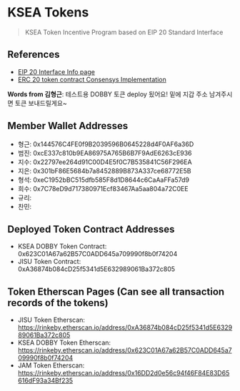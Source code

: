 # KSEA Tokens
> KSEA Token Incentive Program based on EIP 20 Standard Interface

## References

* [EIP 20 Interface Info page](https://github.com/ethereum/EIPs/blob/master/EIPS/eip-20.md)
* [ERC 20 token contract Consensys Implementation](https://github.com/ConsenSys/Tokens/blob/fdf687c69d998266a95f15216b1955a4965a0a6d/contracts/eip20/EIP20.sol)

**Words from 김형근**: 테스트용 DOBBY 토큰 deploy 됬어요! 밑에 지갑 주소 남겨주시면 토큰 보내드릴게요~

## Member Wallet Addresses

* 형근: 0x144576C4FE0f9B2039596B0645228d4F0AF6a36D
* 범진: 0xcE337c810b9EA86975A765B6B7F9AdE6263cE936
* 지수: 0x22797ee264d91C00D4E5f0C7B535841C56F296EA
* 지은: 0x301bF86E5684b7a8452889B873A337ce68772E5B
* 형석: 0xeC1952bBC515dfb585F8d1D8644c6CaAaFFa57d9
* 희수: 0x7C78eD9d717380971Ecf83467Aa5aa804a72C0EE
* 규리:
* 찬민:

## Deployed Token Contract Addresses

* KSEA DOBBY Token Contract: 0x623C01A67a62B57C0ADD645a709990f8b0f74204
* JISU Token Contract: 0xA36874b084cD25f5341d5E632989061Ba372c805

## Token Etherscan Pages (Can see all transaction records of the tokens)

* JISU Token Etherscan: https://rinkeby.etherscan.io/address/0xA36874b084cD25f5341d5E632989061Ba372c805
* KSEA DOBBY Token Etherscan: https://rinkeby.etherscan.io/address/0x623C01A67a62B57C0ADD645a709990f8b0f74204
* JAM Token Etherscan: https://rinkeby.etherscan.io/address/0x16DD2d0e56c94f46F84E83D65616dF93a34Bf235



